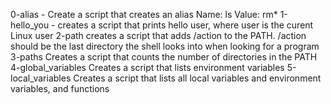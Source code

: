 0-alias - Create a script that creates an alias Name: ls  Value: rm*
1-hello_you - creates a script that prints hello user, where user is the curent  Linux user
2-path creates a script that adds /action to the PATH. /action should be the last directory the shell looks into when looking for a program
3-paths Creates a script that counts the number of directories in the PATH
4-global_variables Creates a script that lists environment variables 
5-local_variables Creates a script that lists all local variables and environment variables, and functions 
